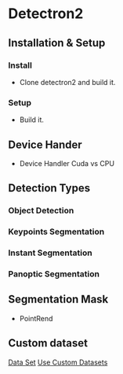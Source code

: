 # Detectron2

## Installation & Setup

### Install

- Clone detectron2 and build it.

### Setup

- Build it.

## Device Hander

- Device Handler Cuda vs CPU

## Detection Types

### Object Detection

### Keypoints Segmentation

### Instant Segmentation

### Panoptic Segmentation

## Segmentation Mask

- PointRend

## Custom dataset

[Data Set](https://github.com/ari-dasci)
[Use Custom Datasets](https://detectron2.readthedocs.io/en/latest/tutorials/datasets.html)
